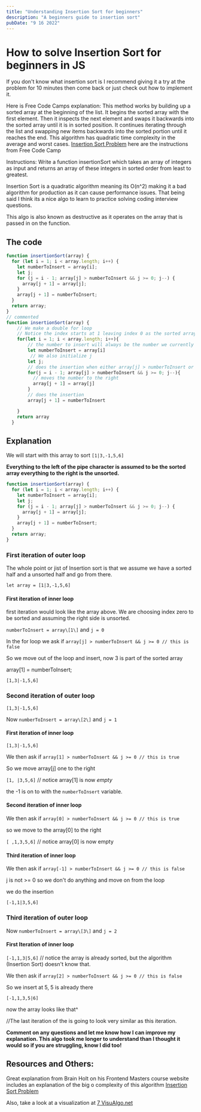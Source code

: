 ```yaml
---
title: "Understanding Insertion Sort for beginners"
description: "A beginners guide to insertion sort"
pubDate: "9 16 2022"
---
```


# How to solve Insertion Sort for beginners in JS

If you don't know what insertion sort is I recommend giving it a try at the problem for 10 minutes then come back or just check out how to implement it.

Here is Free Code Camps explanation: This method works by building up a sorted array at the beginning of the list. It begins the sorted array with the first element. Then it inspects the next element and swaps it backwards into the sorted array until it is in sorted position. It continues iterating through the list and swapping new items backwards into the sorted portion until it reaches the end. This algorithm has quadratic time complexity in the average and worst cases. [Insertion Sort Problem](https://www.freecodecamp.org/learn/coding-interview-prep/algorithms/implement-insertion-sort) here are the instructions from Free Code Camp

Instructions: Write a function insertionSort which takes an array of integers as input and returns an array of these integers in sorted order from least to greatest.

Insertion Sort is a quadratic algorithm meaning its O(n^2) making it a bad algorithm for production as it can cause performance issues. That being said I think its a nice algo to learn to practice solving coding interview questions.

This algo is also known as destructive as it operates on the array that is passed in on the function.

## The code

```javascript
function insertionSort(array) {
  for (let i = 1; i < array.length; i++) {
    let numberToInsert = array[i];
    let j;
    for (j = i - 1; array[j] > numberToInsert && j >= 0; j--) {
      array[j + 1] = array[j];
    }
    array[j + 1] = numberToInsert;
  }
  return array;
}
// commented
function insertionSort(array) {
    // We make a double for loop
    // Notice the index starts at 1 leaving index 0 as the sorted array
    for(let i = 1; i < array.length; i++){
        // the number to insert will always be the number we currently are on in this loop
        let numberToInsert = array[i]
         // We also initialize j
        let j;
        // does the insertion when either array[j] > numberToInsert or j >= 0 // j  >= 0 is checking if j every goes out of bounds if it is we shouldn't keep moving things to the right
        for(j = i - 1; array[j] > numberToInsert && j >= 0; j--){
          // moves the number to the right
          array[j + 1] = array[j]
        }
        // does the insertion
        array[j + 1] = numberToInsert

    }
    return array
  }
```

## Explanation

We will start with this array to sort `[1|3,-1,5,6]`

**Everything to the left of the pipe character is assumed to be the sorted array everything to the right is the unsorted.**

```javascript
function insertionSort(array) {
  for (let i = 1; i < array.length; i++) {
    let numberToInsert = array[i];
    let j;
    for (j = i - 1; array[j] > numberToInsert && j >= 0; j--) {
      array[j + 1] = array[j];
    }
    array[j + 1] = numberToInsert;
  }
  return array;
}
```

### First iteration of outer loop

The whole point or jist of Insertion sort is that we assume we have a sorted half and a unsorted half and go from there.

`let array = [1|3,-1,5,6]`

#### First iteration of inner loop

first iteration would look like the array above. We are choosing index zero to be sorted and assuming the right side is unsorted.

`numberToInsert = array\[1\]` and `j = 0`

In the for loop we ask if `array[j] > numberToInsert && j >= 0 // this is false`

So we move out of the loop and insert, now 3 is part of the sorted array

array\[1\] = numberToInsert;

`[1,3|-1,5,6]`

### Second iteration of outer loop

`[1,3|-1,5,6]`

Now `numberToInsert = array\[2\]` and `j = 1`

#### First iteration of inner loop

`[1,3|-1,5,6]`

We then ask if `array[1] > numberToInsert && j >= 0 // this is true`

So we move array\[j\] one to the right

`[1, |3,5,6]` // notice array\[1\] is now *empty*

the -1 is on to with the `numberToInsert` variable.

#### Second iteration of inner loop

We then ask if `array[0] > numberToInsert && j >= 0 // this is true`

so we move to the array\[0\] to the right

`[ ,1,3,5,6]` // notice array\[0\] is now empty

#### Third iteration of inner loop

We then ask if `array[-1] > numberToInsert && j >= 0 // this is false`

j is not &gt;= 0 so we don't do anything and move on from the loop

we do the insertion

`[-1,1|3,5,6]`

### Third iteration of outer loop

Now `numberToInsert = array\[3\]` and `j = 2`

#### First Iteration of inner loop

`[-1,1,3|5,6]` // notice the array is already sorted, but the algorithm (Insertion Sort) doesn't know that.

We then ask if `array[2] > numberToInsert && j >= 0 // this is false`

So we insert at 5, 5 is already there

`[-1,1,3,5|6]`

now the array looks like that^

//The last iteration of the is going to look very similar as this iteration.

**Comment on any questions and let me know how I can improve my explanation. This algo took me longer to understand than I thought it would so if you are struggling, know I did too!**

## Resources and Others:

Great explanation from Brain Holt on his Frontend Masters course website includes an explanation of the big o complexity of this algorithm [Insertion Sort Problem](https://btholt.github.io/complete-intro-to-computer-science/insertion-sort)

Also, take a look at a visualization at [7 VisuAlgo.net](https://visualgo.net/en/sorting)


